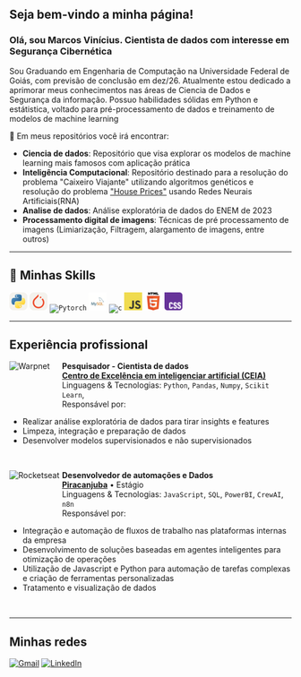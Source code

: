 ##  Seja bem-vindo a minha página!

### Olá, sou Marcos Vinícius. Cientista de dados com interesse em Segurança Cibernética

Sou Graduando em Engenharia de Computação na Universidade Federal de Goiás, com previsão de conclusão em dez/26.
Atualmente estou dedicado a aprimorar meus conhecimentos nas áreas de Ciencia de Dados e Segurança da informação.
Possuo habilidades sólidas em Python e estátistica, voltado para pré-processamento de dados e treinamento de modelos de machine learning

🔭 Em meus repositórios você irá encontrar:
- **Ciencia de dados**: Repositório que visa explorar os modelos de machine learning mais famosos com aplicação prática
- **Inteligência Computacional**: Repositório destinado para a resolução do problema "Caixeiro Viajante" utilizando algoritmos genéticos e resolução do problema ["House Prices"](https://www.kaggle.com/competitions/house-prices-advanced-regression-techniques) usando Redes Neurais Artificiais(RNA)
- **Analise de dados**: Análise exploratória de dados do ENEM de 2023
- **Processamento digital de imagens**: Técnicas de pré processamento de imagens (Limiarização, Filtragem, alargamento de imagens, entre outros)


---

## 🚀 Minhas Skills

<code><img height="32" src="https://raw.githubusercontent.com/tandpfun/skill-icons/refs/heads/main/icons/Python-Light.svg" alt="Python"/></code>
<code><img height="32" src="https://raw.githubusercontent.com/tandpfun/skill-icons/refs/heads/main/icons/PyTorch-Light.svg" alt="Pytorch"/></code>
<code><img height="32" src="https://raw.githubusercontent.com/tandpfun/skill-icons/refs/heads/main/icons/SciKitLearn-Light.svg" alt="Pytorch"/></code>
<code><img height="32" src="https://raw.githubusercontent.com/github/explore/80688e429a7d4ef2fca1e82350fe8e3517d3494d/topics/mysql/mysql.png" alt="MySQL"/></code>
<code><img height="32" src="https://cdn.iconscout.com/icon/free/png-512/c-programming-569564.png" alt="c"/></code>
<code><img height="32" src="https://raw.githubusercontent.com/github/explore/80688e429a7d4ef2fca1e82350fe8e3517d3494d/topics/javascript/javascript.png" alt="Javascript"/></code>
<code><img height="32" src="https://raw.githubusercontent.com/github/explore/80688e429a7d4ef2fca1e82350fe8e3517d3494d/topics/html/html.png" alt="HTML5"/></code>
<code><img height="32" src="https://raw.githubusercontent.com/github/explore/80688e429a7d4ef2fca1e82350fe8e3517d3494d/topics/css/css.png" alt="CSS"/></code>

---

## Experiência profissional


[<img align="left" height="94px" width="94px" alt="Warpnet" src="https://ceia.ufg.br/wp-content/uploads/2024/10/Logo-2.png"/>](https://ceia.ufg.br/)

**Pesquisador - Cientista de dados** \
[**Centro de Excelência em inteligenciar artificial (CEIA)**](https://ceia.ufg.br/)  \
Linguagens & Tecnologias: `Python`, `Pandas`, `Numpy`, `Scikit Learn`,\
Responsável por: 
- Realizar análise exploratória de dados para tirar insights e features
- Limpeza, integração e preparação de dados
- Desenvolver modelos supervisionados e não supervisionados
<br/>

[<img align="left" height="94px" width="94px" alt="Rocketseat" src="https://upload.wikimedia.org/wikipedia/commons/thumb/2/26/Logo_piracanjuba_2021.png/1280px-Logo_piracanjuba_2021.png"/>](https://www.piracanjuba.com.br/)

**Desenvolvedor de automações e Dados** \
[**Piracanjuba**](https://www.piracanjuba.com.br/) • Estágio \
Linguagens & Tecnologias: `JavaScript`, `SQL`, `PowerBI`, `CrewAI`, `n8n`\
Responsável por: 
- Integração e automação de fluxos de trabalho nas plataformas internas da empresa
- Desenvolvimento de soluções baseadas em agentes inteligentes para otimização de operações
- Utilização de Javascript e Python para automação de tarefas complexas e criação de ferramentas personalizadas
- Tratamento e visualização de dados
<br/>


---
## Minhas redes

<p align="left">
  <a href="vsmarcos.15@gmail.com" title="Gmail">
  <img src="https://img.shields.io/badge/-Gmail-FF0000?style=flat-square&labelColor=FF0000&logo=gmail&logoColor=white&link=vsmarcos.15@gmail.com" alt="Gmail"/></a>
  <a href="www.linkedin.com/in/marcosvcss" title="LinkedIn">
  <img src="https://img.shields.io/badge/-Linkedin-0e76a8?style=flat-square&logo=Linkedin&logoColor=white&link=www.linkedin.com/in/marcosvcss" alt="LinkedIn"/></a>
</p>
